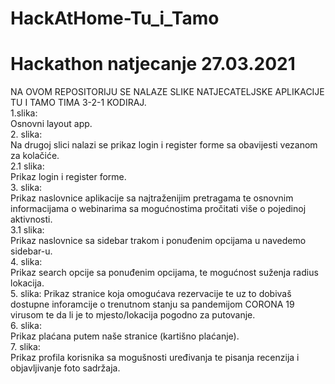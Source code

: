 # HackAtHome-Tu_i_Tamo
# Hackathon natjecanje 27.03.2021

NA OVOM REPOSITORIJU SE NALAZE SLIKE NATJECATELJSKE APLIKACIJE TU I TAMO TIMA 3-2-1 KODIRAJ.  
1.slika:  
        Osnovni layout app.  
2. slika:  
        Na drugoj slici nalazi se prikaz login i register forme sa obavijesti vezanom za kolačiće.  
2.1 slika:  
        Prikaz login i register forme.  
3. slika:  
        Prikaz naslovnice aplikacije sa najtraženijim pretragama te osnovnim informacijama o webinarima sa mogućnostima pročitati više o pojedinoj aktivnosti.  
 3.1 slika:  
        Prikaz naslovnice sa sidebar trakom i ponuđenim opcijama u navedemo sidebar-u.  
 4. slika:  
         Prikaz search opcije sa ponuđenim opcijama, te mogućnost suženja radius lokacija.  
 5. slika:
         Prikaz stranice koja omogućava rezervacije te uz to dobivaš dostupne inforamcije o trenutnom stanju sa pandemijom CORONA 19 virusom te da li je to mjesto/lokacija pogodno za putovanje.  
 6. slika:  
        Prikaz plaćana putem naše stranice (kartišno plaćanje).  
 7. slika:  
        Prikaz profila korisnika sa mogušnosti uređivanja te pisanja recenzija i objavljivanje foto sadržaja.  
